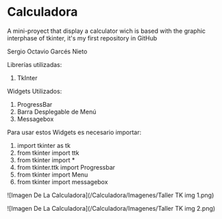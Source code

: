 # Calculadora
A mini-proyect that display a calculator wich is based with the graphic interphase of tkinter, it's my first repository in GitHub

Sergio Octavio Garcés Nieto

Librerías utilizadas:
  1. TkInter

Widgets Utilizados:
  1. ProgressBar
  2. Barra Desplegable de Menú
  3. Messagebox
  
Para usar estos Widgets es necesario importar:
  1. import tkinter as tk
  2. from tkinter import ttk
  3. from tkinter import *
  4. from tkinter.ttk import Progressbar
  5. from tkinter import Menu
  6. from tkinter import messagebox

![Imagen De La Calculadora](/Calculadora/Imagenes/Taller TK img 1.png)

![Imagen De La Calculadora](/Calculadora/Imagenes/Taller TK img 2.png)
